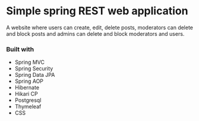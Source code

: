 # Simple spring REST web application
A website where users can create, edit, delete posts, 
moderators can delete and block posts and admins can delete and block moderators and users.
### Built with
- Spring MVC
- Spring Security
- Spring Data JPA
- Spring AOP
- Hibernate
- Hikari CP
- Postgresql
- Thymeleaf
- CSS